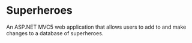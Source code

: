 # Superheroes
An ASP.NET MVC5 web application that allows users to add to and make changes to a database of superheroes.
